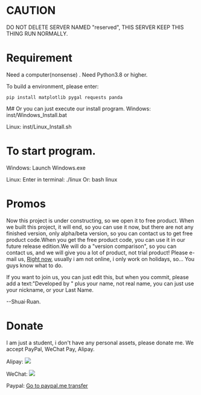 # CAUTION
DO NOT DELETE SERVER NAMED "reserved", THIS SERVER KEEP THIS THING RUN NORMALLY.
# Requirement
Need a computer(nonsense)
.
Need Python3.8 or higher.

To build a environment, please enter:

```shell
pip install matplotlib pygal requests panda
```
M# Or you can just execute our install program.
Windows: inst/Windows_Install.bat

Linux: inst/Linux_Install.sh

# To start program.
Windows: Launch Windows.exe

Linux: Enter in terminal: ./linux
        Or: bash linux

# Promos

Now this project is under constructing, so we open it to free product. When we built this project, it will end, so you can use it now, but there are not any finished version, only alpha/beta version, so you can contact us to get free product code.When you get the free product code, you can use it in our future release edition.We will do a "version comparison", so you can contact us, and we will give you a lot of product, not trial product! Please e-mail us, <a href="mailto: me@shuairuan.onaliyun.com?subject=Free development product request" target="_blank">Right now</a>, usually i am not online, i only work on holidays, so... You guys know what to do.

If you want to join us, you can just edit this, but when you commit, please add a text:"Developed by " plus your name, not real name, you can just use your nickname, or your Last Name.

--Shuai·Ruan.

# Donate

I am just a student, i don't have any personal assets, please donate me. We accept PayPal, WeChat Pay, Alipay.

Alipay:
<img src="alipay.jpg" />

WeChat:
<img src="wechat.jpg" />

Paypal:
<a href="https://www.paypal.me/shuairuan" target="_blank"> Go to paypal.me transfer</a>